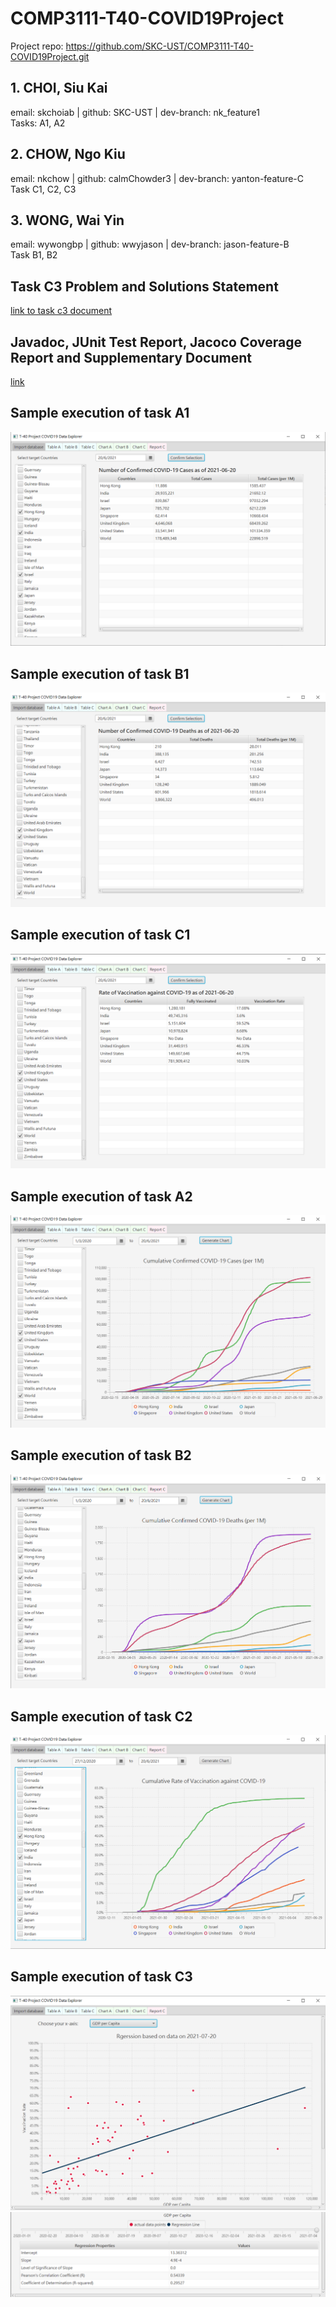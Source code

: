 # COMP3111-T40-COVID19Project

Project repo: https://github.com/SKC-UST/COMP3111-T40-COVID19Project.git

## 1. CHOI, Siu Kai
email: skchoiab | github: SKC-UST | dev-branch: nk_feature1 <br/>Tasks: A1, A2

## 2. CHOW, Ngo Kiu
email: nkchow | github: calmChowder3 | dev-branch: yanton-feature-C<br/>Task C1, C2, C3

## 3. WONG, Wai Yin
email: wywongbp | github: wwyjason | dev-branch: jason-feature-B<br/>Task B1, B2

## Task C3 Problem and Solutions Statement
[link to task c3 document](./docs/task-C3-details.md)

## Javadoc, JUnit Test Report, Jacoco Coverage Report and Supplementary Document
[link](https://skc-ust.github.io/COMP3111-T40-COVID19Project/)

## Sample execution of task A1
![alt text](./images/tableA.png)

## Sample execution of task B1
![alt text](./images/tableB.png)

## Sample execution of task C1
![alt text](./images/tableC.png)

## Sample execution of task A2
![alt text](./images/chartA.png)

## Sample execution of task B2
![alt text](./images/chartB.png)

## Sample execution of task C2
![alt text](./images/chartC.png)

## Sample execution of task C3
![alt text](./images/reportCChart.png)
![alt text](./images/reportCSlider.png)
